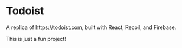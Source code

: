 # Todoist

A replica of https://todoist.com, built with React, Recoil, and Firebase.

This is just a fun project!